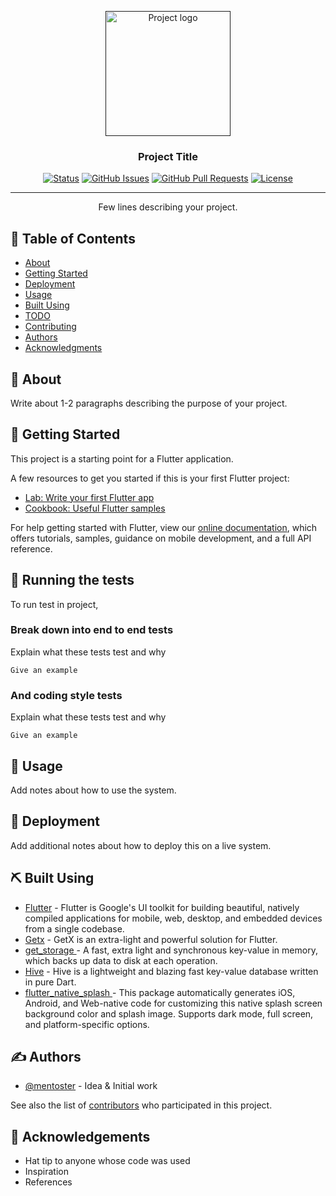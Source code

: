 <p align="center">
  <a href="" rel="noopener">
 <img width=200px height=200px src="https://i.imgur.com/6wj0hh6.jpg" alt="Project logo"></a>
</p>

<h3 align="center">Project Title</h3>

<div align="center">

[![Status](https://img.shields.io/badge/status-active-success.svg)]()
[![GitHub Issues](https://img.shields.io/github/issues/mentoster/flutter_getx_hive_template.svg)](https://github.com/mentoster/flutter_getx_hive_template/issues)
[![GitHub Pull Requests](https://img.shields.io/github/issues-pr/mentoster/flutter_getx_hive_template.svg)](https://github.com/mentoster/flutter_getx_hive_template/pulls)
[![License](https://img.shields.io/badge/license-MIT-blue.svg)](/LICENSE)

</div>

---

<p align="center"> Few lines describing your project.

</p>

## 📝 Table of Contents

* [About](#about)
* [Getting Started](#getting_started)
* [Deployment](#deployment)
* [Usage](#usage)
* [Built Using](#built_using)
* [TODO](../TODO.md)
* [Contributing](../CONTRIBUTING.md)
* [Authors](#authors)
* [Acknowledgments](#acknowledgement)

## 🧐 About <a name = "about"></a>

Write about 1-2 paragraphs describing the purpose of your project.

## 🏁 Getting Started <a name = "getting_started"></a>

This project is a starting point for a Flutter application.

A few resources to get you started if this is your first Flutter project:

* [Lab: Write your first Flutter app](https://flutter.dev/docs/get-started/codelab)
* [Cookbook: Useful Flutter samples](https://flutter.dev/docs/cookbook)

For help getting started with Flutter, view our
[online documentation](https://flutter.dev/docs), which offers tutorials, 
samples, guidance on mobile development, and a full API reference.

## 🔧 Running the tests <a name = "tests"></a>

To run test in project, 

### Break down into end to end tests

Explain what these tests test and why

```
Give an example
```

### And coding style tests

Explain what these tests test and why

```
Give an example
```

## 🎈 Usage <a name="usage"></a>

Add notes about how to use the system.

## 🚀 Deployment <a name = "deployment"></a>

Add additional notes about how to deploy this on a live system.

## ⛏️ Built Using <a name = "built_using"></a>

* [Flutter](https://flutter.dev/) - Flutter is Google's UI toolkit for building beautiful, natively compiled applications for mobile, web, desktop, and embedded devices from a single codebase.
* [Getx](https://github.com/jonataslaw/getx) - GetX is an extra-light and powerful solution for Flutter.
* [get_storage ](https://pub.dev/packages/get_storage) - A fast, extra light and synchronous key-value in memory, which backs up data to disk at each operation.
* [Hive](https://pub.flutter-io.cn/packages/hive) - Hive is a lightweight and blazing fast key-value database written in pure Dart.
* [flutter_native_splash ](https://pub.dev/packages/flutter_native_splash) - This package automatically generates iOS, Android, and Web-native code for customizing this native splash screen background color and splash image. Supports dark mode, full screen, and platform-specific options.

## ✍️ Authors <a name = "authors"></a>

* [@mentoster](https://github.com/mentoster) - Idea & Initial work

See also the list of [contributors](https://github.com/mentoster/flutter_getx_hive_template/contributors) who participated in this project.

## 🎉 Acknowledgements <a name = "acknowledgement"></a>

* Hat tip to anyone whose code was used
* Inspiration
* References
